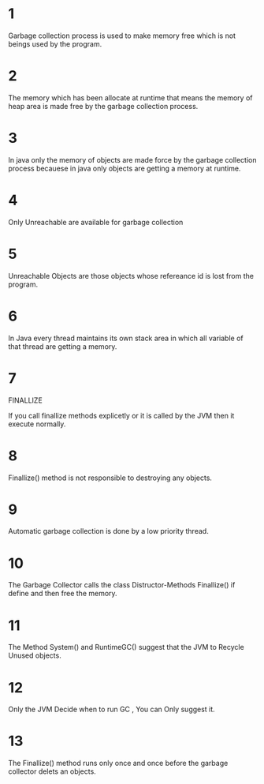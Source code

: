 # 1
Garbage collection process is used to make memory free which is not beings used by the program.

# 2 
The memory which has been allocate at runtime that means the memory of  heap area is made free by the garbage collection process.

# 3
In java only the memory of objects are made force by the garbage collection process becauese in java only objects are getting a
memory at runtime.

# 4
Only Unreachable are available for garbage collection 

# 5
Unreachable Objects are those objects whose refereance id is lost from the program.

# 6 
In Java every thread maintains its own stack area in which all variable of that thread are getting a memory.

# 7

FINALLIZE 

If you call finallize methods explicetly or it is called by the JVM then it execute normally.

# 8
Finallize() method is not responsible to destroying any objects.

# 9 
Automatic garbage collection is done by a low priority thread.

# 10 
The Garbage Collector calls the class Distructor-Methods Finallize() if define and then free the memory.

# 11
The Method System() and RuntimeGC() suggest that the JVM to Recycle Unused objects.

# 12
Only the JVM Decide when to run GC , You can Only suggest it.

# 13
The Finallize() method runs only once and once before the garbage collector delets an objects.